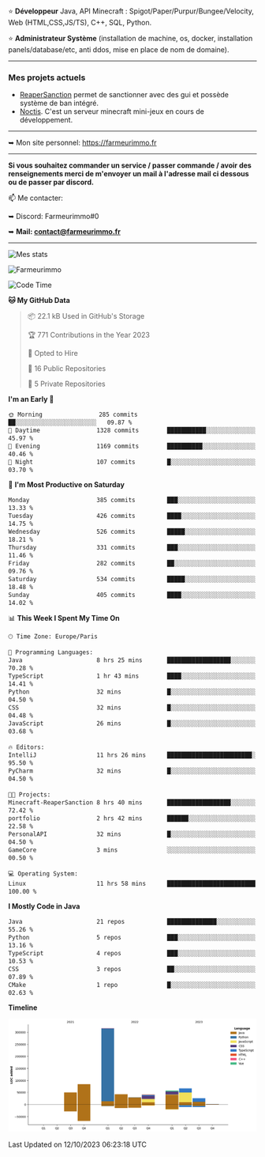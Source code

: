 ⭐ **Développeur** Java, API Minecraft : Spigot/Paper/Purpur/Bungee/Velocity, Web (HTML,CSS,JS/TS), C++, SQL, Python.

⭐ **Administrateur Système** (installation de machine, os, docker, installation panels/database/etc, anti ddos, mise en place de nom de domaine).

---

### Mes projets actuels
- [ReaperSanction](https://www.spigotmc.org/resources/reapersanction.89580/) permet de sanctionner avec des gui et possède système de ban intégré.
- [Noctis](https://discord.gg/ydRurvUJ8U). C'est un serveur minecraft mini-jeux en cours de développement.

---

➥ Mon site personnel: https://farmeurimmo.fr

---

**Si vous souhaitez commander un service / passer commande / avoir des renseignements merci de m'envoyer un mail à l'adresse mail ci dessous ou de passer par discord.**

📫 Me contacter:
 
   ➥ Discord: Farmeurimmo#0
   
   ➥ **Mail: contact@farmeurimmo.fr**

---

![Mes stats](https://github-readme-stats.farmeurimmo.fr/api?username=Farmeurimmo&count_private=true&show_icons=true&theme=radical)

<img src="https://komarev.com/ghpvc/?username=Farmeurimmo" alt="Farmeurimmo" />

<!--START_SECTION:waka-->
![Code Time](http://img.shields.io/badge/Code%20Time-947%20hrs%203%20mins-blue)

**🐱 My GitHub Data** 

> 📦 22.1 kB Used in GitHub's Storage 
 > 
> 🏆 771 Contributions in the Year 2023
 > 
> 💼 Opted to Hire
 > 
> 📜 16 Public Repositories 
 > 
> 🔑 5 Private Repositories 
 > 
**I'm an Early 🐤** 

```text
🌞 Morning                285 commits         ██░░░░░░░░░░░░░░░░░░░░░░░   09.87 % 
🌆 Daytime                1328 commits        ███████████░░░░░░░░░░░░░░   45.97 % 
🌃 Evening                1169 commits        ██████████░░░░░░░░░░░░░░░   40.46 % 
🌙 Night                  107 commits         █░░░░░░░░░░░░░░░░░░░░░░░░   03.70 % 
```
📅 **I'm Most Productive on Saturday** 

```text
Monday                   385 commits         ███░░░░░░░░░░░░░░░░░░░░░░   13.33 % 
Tuesday                  426 commits         ████░░░░░░░░░░░░░░░░░░░░░   14.75 % 
Wednesday                526 commits         █████░░░░░░░░░░░░░░░░░░░░   18.21 % 
Thursday                 331 commits         ███░░░░░░░░░░░░░░░░░░░░░░   11.46 % 
Friday                   282 commits         ██░░░░░░░░░░░░░░░░░░░░░░░   09.76 % 
Saturday                 534 commits         █████░░░░░░░░░░░░░░░░░░░░   18.48 % 
Sunday                   405 commits         ████░░░░░░░░░░░░░░░░░░░░░   14.02 % 
```


📊 **This Week I Spent My Time On** 

```text
🕑︎ Time Zone: Europe/Paris

💬 Programming Languages: 
Java                     8 hrs 25 mins       ██████████████████░░░░░░░   70.28 % 
TypeScript               1 hr 43 mins        ████░░░░░░░░░░░░░░░░░░░░░   14.41 % 
Python                   32 mins             █░░░░░░░░░░░░░░░░░░░░░░░░   04.50 % 
CSS                      32 mins             █░░░░░░░░░░░░░░░░░░░░░░░░   04.48 % 
JavaScript               26 mins             █░░░░░░░░░░░░░░░░░░░░░░░░   03.68 % 

🔥 Editors: 
IntelliJ                 11 hrs 26 mins      ████████████████████████░   95.50 % 
PyCharm                  32 mins             █░░░░░░░░░░░░░░░░░░░░░░░░   04.50 % 

🐱‍💻 Projects: 
Minecraft-ReaperSanction 8 hrs 40 mins       ██████████████████░░░░░░░   72.42 % 
portfolio                2 hrs 42 mins       ██████░░░░░░░░░░░░░░░░░░░   22.58 % 
PersonalAPI              32 mins             █░░░░░░░░░░░░░░░░░░░░░░░░   04.50 % 
GameCore                 3 mins              ░░░░░░░░░░░░░░░░░░░░░░░░░   00.50 % 

💻 Operating System: 
Linux                    11 hrs 58 mins      █████████████████████████   100.00 % 
```

**I Mostly Code in Java** 

```text
Java                     21 repos            ██████████████░░░░░░░░░░░   55.26 % 
Python                   5 repos             ███░░░░░░░░░░░░░░░░░░░░░░   13.16 % 
TypeScript               4 repos             ███░░░░░░░░░░░░░░░░░░░░░░   10.53 % 
CSS                      3 repos             ██░░░░░░░░░░░░░░░░░░░░░░░   07.89 % 
CMake                    1 repo              █░░░░░░░░░░░░░░░░░░░░░░░░   02.63 % 
```



**Timeline**

![Lines of Code chart](https://raw.githubusercontent.com/Farmeurimmo/Farmeurimmo/main/assets/bar_graph.png)


 Last Updated on 12/10/2023 06:23:18 UTC
<!--END_SECTION:waka-->
